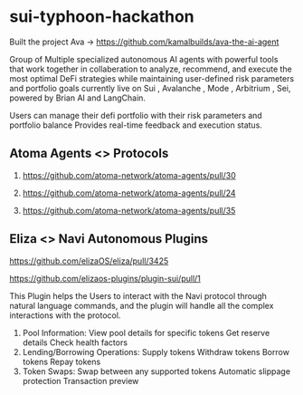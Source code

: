 # sui-typhoon-hackathon

Built the project Ava -> https://github.com/kamalbuilds/ava-the-ai-agent

Group of Multiple specialized autonomous AI agents with powerful tools that work together in collaberation to analyze, recommend, and execute the most optimal DeFi strategies while maintaining user-defined risk parameters and portfolio goals currently live on Sui , Avalanche , Mode , Arbitrium , Sei, powered by Brian AI and LangChain.

Users can manage their defi portfolio with their risk parameters and portfolio balance
Provides real-time feedback and execution status.

## Atoma Agents <> Protocols


1. https://github.com/atoma-network/atoma-agents/pull/30

2. https://github.com/atoma-network/atoma-agents/pull/24

3. https://github.com/atoma-network/atoma-agents/pull/35


## Eliza <> Navi Autonomous Plugins

https://github.com/elizaOS/eliza/pull/3425

https://github.com/elizaos-plugins/plugin-sui/pull/1

This Plugin helps the Users to interact with the Navi protocol through natural language commands, and the plugin will handle all the complex interactions with the protocol.

1. Pool Information:
    View pool details for specific tokens
    Get reserve details
    Check health factors
2. Lending/Borrowing Operations:
    Supply tokens
    Withdraw tokens
    Borrow tokens
    Repay tokens
3. Token Swaps:
    Swap between any supported tokens
    Automatic slippage protection
    Transaction preview
